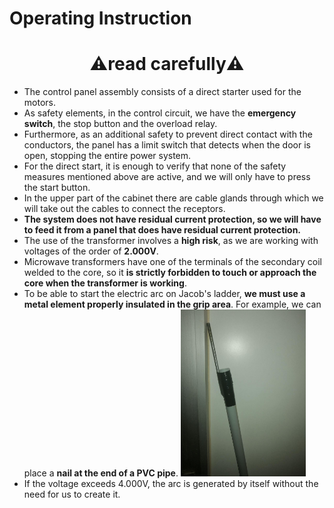# Operating Instruction


<H1 align="center"> ⚠️read carefully⚠️ </H1>


- The control panel assembly consists of a direct starter used for the motors.  
- As safety elements, in the control circuit, we have the **emergency switch**, the stop button and the overload relay.  
- Furthermore, as an additional safety to prevent direct contact with the conductors, the panel has a limit switch that detects when the door is open, stopping the entire power system.  
- For the direct start, it is enough to verify that none of the safety measures mentioned above are active, and we will only have to press the start button.  
- In the upper part of the cabinet there are cable glands through which we will take out the cables to connect the receptors.  
- **The system does not have residual current protection, so we will have to feed it from a panel that does have residual current protection.**
- The use of the transformer involves a **high risk**, as we are working with voltages of the order of **2.000V**. 
- Microwave transformers have one of the terminals of the secondary coil welded to the core, so it **is strictly forbidden to touch or approach the core when the transformer is working**.
- To be able to start the electric arc on Jacob's ladder, **we must use a metal element properly insulated in the grip area**. For example, we can place a **nail at the end of a PVC pipe**.
  <img src="../images/insulated-nail.jpg" width="200"/>
- If the voltage exceeds 4.000V, the arc is generated by itself without the need for us to create it.
